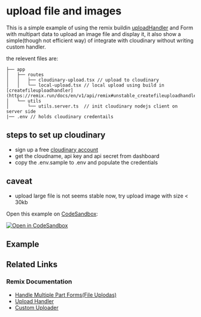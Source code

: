 # upload file and images

This is a simple example of using the remix buildin [uploadHandler](https://remix.run/docs/en/v1/api/remix#uploadhandler) and Form with multipart data to upload an image file and display it,
it also show a simple(though not efficient way) of integrate with cloudinary without writing custom handler.

the relevent files are:

```
├── app
│   ├── routes
│   │   ├── cloudinary-upload.tsx // upload to cloudinary
│   │   └── local-upload.tsx // local upload using build in [createfileuploadhandler](https://remix.run/docs/en/v1/api/remix#unstable_createfileuploadhandler)
│   └── utils
│       └── utils.server.ts  // init cloudinary nodejs client on server side
|── .env // holds cloudinary credentails
```

## steps to set up cloudinary

- sign up a free [cloudinary account](https://cloudinary.com/)
- get the cloudname, api key and api secret from dashboard
- copy the .env.sample to .env and populate the credentials

## caveat

- upload large file is not seems stable now, try upload image with size < 30kb

Open this example on [CodeSandbox](https://codesandbox.com):

[![Open in CodeSandbox](https://codesandbox.io/static/img/play-codesandbox.svg)](https://codesandbox.io/s/github/remix-run/remix/tree/main/examples/file-and-cloudinary-upload)

## Example

## Related Links

### Remix Documentation

- [Handle Multiple Part Forms(File Uplodas)](https://remix.run/docs/en/v1/api/remix#unstable_parsemultipartformdata-node)
- [Upload Handler](https://remix.run/docs/en/v1/api/remix#uploadhandler)
- [Custom Uploader](https://remix.run/docs/en/v1/api/remix#custom-uploadhandler)
